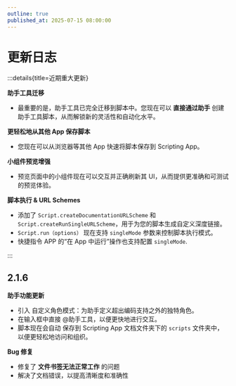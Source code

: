 ```yaml
---
outline: true
published_at: 2025-07-15 08:00:00
---
```


# 更新日志

:::details{title=近期重大更新}

**助手工具迁移**

-   最重要的是，助手工具已完全迁移到脚本中。您现在可以 **直接通过助手** 创建助手工具脚本，从而解锁新的灵活性和自动化水平。

**更轻松地从其他 App 保存脚本**

-   您现在可以从浏览器等其他 App 快速将脚本保存到 Scripting App。

**小组件预览增强**

-   预览页面中的小组件现在可以交互并正确刷新其 UI，从而提供更准确和可测试的预览体验。

**脚本执行 & URL Schemes**

-   添加了 `Script.createDocumentationURLScheme` 和 `Script.createRunSingleURLScheme`，用于为您的脚本生成自定义深度链接。
-   `Script.run（options）` 现在支持 `singleMode` 参数来控制脚本执行模式。
-   快捷指令 APP 的“在 App 中运行”操作也支持配置 `singleMode`.

:::

## 2.1.6

**助手功能更新**

-   引入 自定义角色模式：为助手定义超出编码支持之外的独特角色。
-   在输入框中直接 @助手工具，以便更快地进行交互。
-   脚本现在会自动 保存到 Scripting App 文档文件夹下的 `scripts` 文件夹中，以便更轻松地访问和组织。

**Bug 修复**

-   修复了 **文件书签无法正常工作** 的问题
-   解决了文档错误，以提高清晰度和准确性
